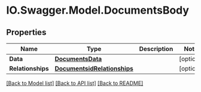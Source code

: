 # IO.Swagger.Model.DocumentsBody
## Properties

Name | Type | Description | Notes
------------ | ------------- | ------------- | -------------
**Data** | [**DocumentsData**](DocumentsData.md) |  | [optional] 
**Relationships** | [**DocumentsidRelationships**](DocumentsidRelationships.md) |  | [optional] 

[[Back to Model list]](../README.md#documentation-for-models) [[Back to API list]](../README.md#documentation-for-api-endpoints) [[Back to README]](../README.md)

